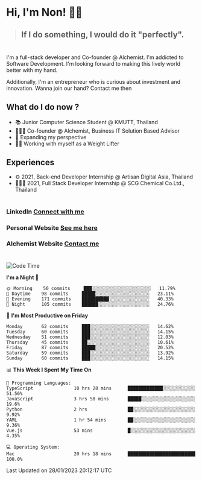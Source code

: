 # Hi, I'm Non! 🖐🏻

> ## If I do something, I would do it "perfectly".

#

I'm a full-stack developer and Co-founder @ Alchemist. I'm addicted to Software Development. I'm looking forward to making this lively world better with my hand.

Additionally, I'm an entrepreneur who is curious about investment and innovation. Wanna join our hand? Contact me then

## What do I do now ?

- 📚 Junior Computer Science Student @ KMUTT, Thailand
- 🧑🏻‍💻 Co-founder @ Alchemist, Business IT Solution Based Advisor
- 🌈 Expanding my perspective
- 🏋🏻 Working with myself as a Weight Lifter

## Experiences

- ⚙️ 2021, Back-end Developer Internship @ Artisan Digital Asia, Thailand
- 🧑🏻‍💻 2021, Full Stack Developer Internship @ SCG Chemical Co.Ltd., Thailand

#

### LinkedIn [Connect with me](https://www.linkedin.com/in/non-nontra/)

### Personal Website [See me here](https://nonnontra.com/)

### Alchemist Website [Contact me](https://alchemist-softwarehouse.co/)

#

<!--START_SECTION:waka-->
![Code Time](http://img.shields.io/badge/Code%20Time-2%2C370%20hrs%2027%20mins-blue)

**I'm a Night 🦉** 

```text
🌞 Morning    50 commits     ███░░░░░░░░░░░░░░░░░░░░░░   11.79% 
🌆 Daytime    98 commits     █████░░░░░░░░░░░░░░░░░░░░   23.11% 
🌃 Evening    171 commits    ██████████░░░░░░░░░░░░░░░   40.33% 
🌙 Night      105 commits    ██████░░░░░░░░░░░░░░░░░░░   24.76%

```
📅 **I'm Most Productive on Friday** 

```text
Monday       62 commits     ███░░░░░░░░░░░░░░░░░░░░░░   14.62% 
Tuesday      60 commits     ███░░░░░░░░░░░░░░░░░░░░░░   14.15% 
Wednesday    51 commits     ███░░░░░░░░░░░░░░░░░░░░░░   12.03% 
Thursday     45 commits     ██░░░░░░░░░░░░░░░░░░░░░░░   10.61% 
Friday       87 commits     █████░░░░░░░░░░░░░░░░░░░░   20.52% 
Saturday     59 commits     ███░░░░░░░░░░░░░░░░░░░░░░   13.92% 
Sunday       60 commits     ███░░░░░░░░░░░░░░░░░░░░░░   14.15%

```


📊 **This Week I Spent My Time On** 

```text
💬 Programming Languages: 
TypeScript               10 hrs 28 mins      █████████████░░░░░░░░░░░░   51.56% 
JavaScript               3 hrs 58 mins       █████░░░░░░░░░░░░░░░░░░░░   19.6% 
Python                   2 hrs               ██░░░░░░░░░░░░░░░░░░░░░░░   9.92% 
YAML                     1 hr 54 mins        ██░░░░░░░░░░░░░░░░░░░░░░░   9.36% 
Vue.js                   53 mins             █░░░░░░░░░░░░░░░░░░░░░░░░   4.35%

💻 Operating System: 
Mac                      20 hrs 18 mins      █████████████████████████   100.0%

```


 Last Updated on 28/01/2023 20:12:17 UTC
<!--END_SECTION:waka-->
